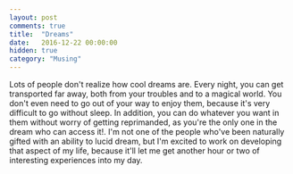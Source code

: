 ```yaml
---
layout: post
comments: true
title:  "Dreams"
date:   2016-12-22 00:00:00
hidden: true
category: "Musing"
---
```

Lots of people don't realize how cool dreams are. Every night, you can get transported far away, both from your troubles and to a magical world. You don't even need to go out of your way to enjoy them, because it's very difficult to go without sleep. In addition, you can do whatever you want in them without worry of getting reprimanded, as you're the only one in the dream who can access it!. I'm not one of the people who've been naturally gifted with an ability to lucid dream, but I'm excited to work on developing that aspect of my life, because it'll let me get another hour or two of interesting experiences into my day.
